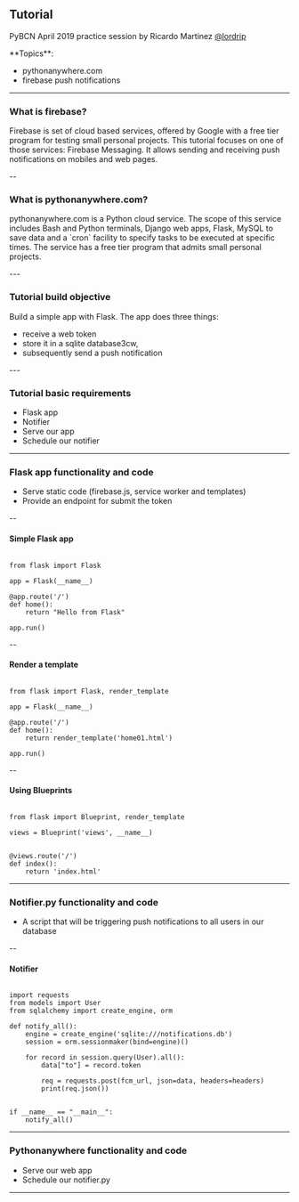 ## Tutorial
PyBCN April 2019 practice session by Ricardo Martinez [@lordrip](http://twitter.com/lordrip)

<span>
**Topics**:
<ul>
   <li>pythonanywhere.com</li>
   <li>firebase push notifications</li>
</ul>
</span>

---

### What is firebase?

<p>Firebase is set of cloud based services, offered by Google with a free tier program for testing small personal projects. This tutorial focuses on one of those services: Firebase Messaging. It allows sending and receiving push notifications on mobiles and web pages.</p>
--

### What is pythonanywhere.com?

<p>pythonanywhere.com is a Python cloud service. The scope of this service includes Bash and Python terminals, Django web apps, Flask, MySQL to save data and a `cron` facility to specify tasks to be executed at specific times. The service has a free tier program that admits small personal projects.</p>
---

### Tutorial build objective

<p>Build a simple app with Flask. The app does three things:</p>
<ul>
   <li>receive a web token</li>
   <li>store it in a sqlite database3cw,</li>
   <li>subsequently send a push notification</li>
</ul>
---

### Tutorial basic requirements

<ul>
  <li>Flask app</li>
  <li>Notifier</li>
  <li>Serve our app</li>
  <li>Schedule our notifier</li>
</ul>

---

### Flask app functionality and code

<ul>
  <li>Serve static code (firebase.js, service worker and templates)</li>
  <li>Provide an endpoint for submit the token</li>
</ul>

--

#### Simple Flask app

<pre><code class="hljs python">
from flask import Flask

app = Flask(__name__)

@app.route('/')
def home():
    return "Hello from Flask"

app.run()
</code></pre>

--

#### Render a template

<pre><code class="hljs python">
from flask import Flask, render_template

app = Flask(__name__)

@app.route('/')
def home():
    return render_template('home01.html')

app.run()
</code></pre>

--

#### Using Blueprints

<pre><code class="hljs python">
from flask import Blueprint, render_template

views = Blueprint('views', __name__)


@views.route('/')
def index():
    return 'index.html'
</code></pre>

---

### Notifier.py functionality and code

<ul>
  <li>A script that will be triggering push notifications to all users in our database</li>
</ul>

--

#### Notifier

<pre><code class="hljs python">
import requests
from models import User
from sqlalchemy import create_engine, orm

def notify_all():
    engine = create_engine('sqlite:///notifications.db')
    session = orm.sessionmaker(bind=engine)()

    for record in session.query(User).all():
        data["to"] = record.token

        req = requests.post(fcm_url, json=data, headers=headers)
        print(req.json())


if __name__ == "__main__":
    notify_all()
</code></pre>

---

### Pythonanywhere functionality and code

<ul>
  <li>Serve our web app</li>
  <li>Schedule our notifier.py</li>
</ul>

---

